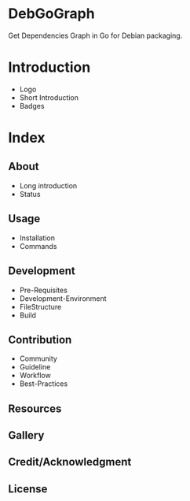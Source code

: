 # DebGoGraph

Get Dependencies Graph in Go for Debian packaging.

# Introduction
  - Logo
  - Short Introduction
  - Badges 

# Index 

## About 

  - Long introduction
  - Status

## Usage 
  - Installation
  - Commands 

## Development 
  - Pre-Requisites 
  - Development-Environment 
  - FileStructure
  - Build

## Contribution 
  - Community
  - Guideline
  - Workflow
  - Best-Practices 

## Resources

## Gallery

## Credit/Acknowledgment

## License

